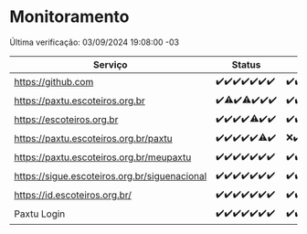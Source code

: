 # Monitoramento

Última verificação: 03/09/2024 19:08:00 -03

|Serviço|Status|Últimas 24h|
|---|---|---|
|https://github.com|<span title="2024-08-27: OK=23">✔️</span><span title="2024-08-28: OK=23">✔️</span><span title="2024-08-29: OK=23">✔️</span><span title="2024-08-30: OK=23">✔️</span><span title="2024-08-31: OK=23">✔️</span><span title="2024-09-01: OK=23">✔️</span><span title="2024-09-02: OK=22">✔️</span>|<span title="02/09/2024 20:08:00 -03 : 200">✔️</span><span title="02/09/2024 21:36:00 -03 : 200">✔️</span><span title="02/09/2024 23:03:00 -03 : 200">✔️</span><span title="03/09/2024 00:08:00 -03 : 200">✔️</span><span title="03/09/2024 01:09:00 -03 : 200">✔️</span><span title="03/09/2024 02:08:00 -03 : 200">✔️</span><span title="03/09/2024 03:11:00 -03 : 200">✔️</span><span title="03/09/2024 04:07:00 -03 : 200">✔️</span><span title="03/09/2024 05:10:00 -03 : 200">✔️</span><span title="03/09/2024 06:08:00 -03 : 200">✔️</span><span title="03/09/2024 07:08:00 -03 : 200">✔️</span><span title="03/09/2024 08:07:00 -03 : 200">✔️</span><span title="03/09/2024 09:13:00 -03 : 200">✔️</span><span title="03/09/2024 10:14:00 -03 : 200">✔️</span><span title="03/09/2024 11:07:00 -03 : 200">✔️</span><span title="03/09/2024 12:08:00 -03 : 200">✔️</span><span title="03/09/2024 13:10:00 -03 : 200">✔️</span><span title="03/09/2024 14:08:00 -03 : 200">✔️</span><span title="03/09/2024 15:10:00 -03 : 200">✔️</span><span title="03/09/2024 16:04:00 -03 : 200">✔️</span><span title="03/09/2024 17:08:00 -03 : 200">✔️</span><span title="03/09/2024 18:06:00 -03 : 200">✔️</span><span title="03/09/2024 19:08:00 -03 : 200">✔️</span>|
|https://paxtu.escoteiros.org.br|<span title="2024-08-27: OK=23">✔️</span><span title="2024-08-28: OK=22, Falhas=1">⚠️</span><span title="2024-08-29: OK=23">✔️</span><span title="2024-08-30: OK=22, Falhas=1">⚠️</span><span title="2024-08-31: OK=23">✔️</span><span title="2024-09-01: OK=23">✔️</span><span title="2024-09-02: OK=22">✔️</span>|<span title="02/09/2024 20:08:00 -03 : 200">✔️</span><span title="02/09/2024 21:36:00 -03 : 200">✔️</span><span title="02/09/2024 23:03:00 -03 : 200">✔️</span><span title="03/09/2024 00:08:00 -03 : 200">✔️</span><span title="03/09/2024 01:09:00 -03 : 200">✔️</span><span title="03/09/2024 02:08:00 -03 : 200">✔️</span><span title="03/09/2024 03:11:00 -03 : 200">✔️</span><span title="03/09/2024 04:07:00 -03 : 200">✔️</span><span title="03/09/2024 05:10:00 -03 : 200">✔️</span><span title="03/09/2024 06:08:00 -03 : 200">✔️</span><span title="03/09/2024 07:08:00 -03 : 200">✔️</span><span title="03/09/2024 08:07:00 -03 : 200">✔️</span><span title="03/09/2024 09:13:00 -03 : 200">✔️</span><span title="03/09/2024 10:14:00 -03 : 200">✔️</span><span title="03/09/2024 11:07:00 -03 : 200">✔️</span><span title="03/09/2024 12:08:00 -03 : 0">❌</span><span title="03/09/2024 13:10:00 -03 : 200">✔️</span><span title="03/09/2024 14:08:00 -03 : 200">✔️</span><span title="03/09/2024 15:10:00 -03 : 200">✔️</span><span title="03/09/2024 16:04:00 -03 : 200">✔️</span><span title="03/09/2024 17:08:00 -03 : 200">✔️</span><span title="03/09/2024 18:06:00 -03 : 200">✔️</span><span title="03/09/2024 19:08:00 -03 : 200">✔️</span>|
|https://escoteiros.org.br|<span title="2024-08-27: OK=23">✔️</span><span title="2024-08-28: OK=23">✔️</span><span title="2024-08-29: OK=23">✔️</span><span title="2024-08-30: OK=23">✔️</span><span title="2024-08-31: OK=22, Falhas=1">⚠️</span><span title="2024-09-01: OK=23">✔️</span><span title="2024-09-02: OK=22">✔️</span>|<span title="02/09/2024 20:08:00 -03 : 200">✔️</span><span title="02/09/2024 21:36:00 -03 : 200">✔️</span><span title="02/09/2024 23:03:00 -03 : 200">✔️</span><span title="03/09/2024 00:08:00 -03 : 200">✔️</span><span title="03/09/2024 01:09:00 -03 : 200">✔️</span><span title="03/09/2024 02:08:00 -03 : 200">✔️</span><span title="03/09/2024 03:11:00 -03 : 200">✔️</span><span title="03/09/2024 04:07:00 -03 : 200">✔️</span><span title="03/09/2024 05:10:00 -03 : 200">✔️</span><span title="03/09/2024 06:08:00 -03 : 200">✔️</span><span title="03/09/2024 07:08:00 -03 : 200">✔️</span><span title="03/09/2024 08:07:00 -03 : 200">✔️</span><span title="03/09/2024 09:13:00 -03 : 200">✔️</span><span title="03/09/2024 10:14:00 -03 : 200">✔️</span><span title="03/09/2024 11:07:00 -03 : 200">✔️</span><span title="03/09/2024 12:08:00 -03 : 200">✔️</span><span title="03/09/2024 13:10:00 -03 : 200">✔️</span><span title="03/09/2024 14:08:00 -03 : 200">✔️</span><span title="03/09/2024 15:10:00 -03 : 200">✔️</span><span title="03/09/2024 16:04:00 -03 : 200">✔️</span><span title="03/09/2024 17:08:00 -03 : 200">✔️</span><span title="03/09/2024 18:06:00 -03 : 200">✔️</span><span title="03/09/2024 19:08:00 -03 : 200">✔️</span>|
|https://paxtu.escoteiros.org.br/paxtu|<span title="2024-08-27: OK=23">✔️</span><span title="2024-08-28: OK=23">✔️</span><span title="2024-08-29: OK=23">✔️</span><span title="2024-08-30: OK=23">✔️</span><span title="2024-08-31: OK=23">✔️</span><span title="2024-09-01: OK=22, Falhas=1">⚠️</span><span title="2024-09-02: OK=22">✔️</span>|<span title="02/09/2024 20:08:00 -03 : 0">❌</span><span title="02/09/2024 21:36:00 -03 : 200">✔️</span><span title="02/09/2024 23:03:00 -03 : 200">✔️</span><span title="03/09/2024 00:08:00 -03 : 200">✔️</span><span title="03/09/2024 01:09:00 -03 : 200">✔️</span><span title="03/09/2024 02:08:00 -03 : 200">✔️</span><span title="03/09/2024 03:11:00 -03 : 200">✔️</span><span title="03/09/2024 04:07:00 -03 : 200">✔️</span><span title="03/09/2024 05:10:00 -03 : 200">✔️</span><span title="03/09/2024 06:08:00 -03 : 200">✔️</span><span title="03/09/2024 07:08:00 -03 : 200">✔️</span><span title="03/09/2024 08:07:00 -03 : 200">✔️</span><span title="03/09/2024 09:13:00 -03 : 200">✔️</span><span title="03/09/2024 10:14:00 -03 : 200">✔️</span><span title="03/09/2024 11:07:00 -03 : 200">✔️</span><span title="03/09/2024 12:08:00 -03 : 0">❌</span><span title="03/09/2024 13:10:00 -03 : 200">✔️</span><span title="03/09/2024 14:08:00 -03 : 200">✔️</span><span title="03/09/2024 15:10:00 -03 : 200">✔️</span><span title="03/09/2024 16:04:00 -03 : 200">✔️</span><span title="03/09/2024 17:08:00 -03 : 0">❌</span><span title="03/09/2024 18:06:00 -03 : 200">✔️</span><span title="03/09/2024 19:08:00 -03 : 200">✔️</span>|
|https://paxtu.escoteiros.org.br/meupaxtu|<span title="2024-08-27: OK=23">✔️</span><span title="2024-08-28: OK=23">✔️</span><span title="2024-08-29: OK=23">✔️</span><span title="2024-08-30: OK=23">✔️</span><span title="2024-08-31: OK=23">✔️</span><span title="2024-09-01: OK=23">✔️</span><span title="2024-09-02: OK=22">✔️</span>|<span title="02/09/2024 20:08:00 -03 : 200">✔️</span><span title="02/09/2024 21:36:00 -03 : 200">✔️</span><span title="02/09/2024 23:03:00 -03 : 200">✔️</span><span title="03/09/2024 00:08:00 -03 : 200">✔️</span><span title="03/09/2024 01:09:00 -03 : 200">✔️</span><span title="03/09/2024 02:08:00 -03 : 200">✔️</span><span title="03/09/2024 03:11:00 -03 : 200">✔️</span><span title="03/09/2024 04:07:00 -03 : 200">✔️</span><span title="03/09/2024 05:10:00 -03 : 200">✔️</span><span title="03/09/2024 06:08:00 -03 : 200">✔️</span><span title="03/09/2024 07:08:00 -03 : 200">✔️</span><span title="03/09/2024 08:07:00 -03 : 200">✔️</span><span title="03/09/2024 09:13:00 -03 : 200">✔️</span><span title="03/09/2024 10:14:00 -03 : 200">✔️</span><span title="03/09/2024 11:07:00 -03 : 200">✔️</span><span title="03/09/2024 12:08:00 -03 : 0">❌</span><span title="03/09/2024 13:10:00 -03 : 200">✔️</span><span title="03/09/2024 14:08:00 -03 : 200">✔️</span><span title="03/09/2024 15:10:00 -03 : 200">✔️</span><span title="03/09/2024 16:04:00 -03 : 200">✔️</span><span title="03/09/2024 17:08:00 -03 : 200">✔️</span><span title="03/09/2024 18:06:00 -03 : 200">✔️</span><span title="03/09/2024 19:08:00 -03 : 200">✔️</span>|
|https://sigue.escoteiros.org.br/siguenacional|<span title="2024-08-27: OK=23">✔️</span><span title="2024-08-28: OK=23">✔️</span><span title="2024-08-29: OK=23">✔️</span><span title="2024-08-30: OK=23">✔️</span><span title="2024-08-31: OK=23">✔️</span><span title="2024-09-01: OK=23">✔️</span><span title="2024-09-02: OK=22">✔️</span>|<span title="02/09/2024 20:08:00 -03 : 200">✔️</span><span title="02/09/2024 21:36:00 -03 : 200">✔️</span><span title="02/09/2024 23:03:00 -03 : 200">✔️</span><span title="03/09/2024 00:08:00 -03 : 200">✔️</span><span title="03/09/2024 01:09:00 -03 : 200">✔️</span><span title="03/09/2024 02:08:00 -03 : 200">✔️</span><span title="03/09/2024 03:11:00 -03 : 200">✔️</span><span title="03/09/2024 04:07:00 -03 : 200">✔️</span><span title="03/09/2024 05:10:00 -03 : 200">✔️</span><span title="03/09/2024 06:08:00 -03 : 200">✔️</span><span title="03/09/2024 07:08:00 -03 : 200">✔️</span><span title="03/09/2024 08:07:00 -03 : 200">✔️</span><span title="03/09/2024 09:13:00 -03 : 200">✔️</span><span title="03/09/2024 10:14:00 -03 : 200">✔️</span><span title="03/09/2024 11:07:00 -03 : 200">✔️</span><span title="03/09/2024 12:08:00 -03 : 0">❌</span><span title="03/09/2024 13:10:00 -03 : 200">✔️</span><span title="03/09/2024 14:08:00 -03 : 200">✔️</span><span title="03/09/2024 15:10:00 -03 : 200">✔️</span><span title="03/09/2024 16:04:00 -03 : 200">✔️</span><span title="03/09/2024 17:08:00 -03 : 200">✔️</span><span title="03/09/2024 18:06:00 -03 : 200">✔️</span><span title="03/09/2024 19:08:00 -03 : 200">✔️</span>|
|https://id.escoteiros.org.br/|<span title="2024-08-27: OK=23">✔️</span><span title="2024-08-28: OK=23">✔️</span><span title="2024-08-29: OK=23">✔️</span><span title="2024-08-30: OK=23">✔️</span><span title="2024-08-31: OK=23">✔️</span><span title="2024-09-01: OK=23">✔️</span><span title="2024-09-02: OK=22">✔️</span>|<span title="02/09/2024 20:08:00 -03 : 200">✔️</span><span title="02/09/2024 21:36:00 -03 : 200">✔️</span><span title="02/09/2024 23:03:00 -03 : 200">✔️</span><span title="03/09/2024 00:08:00 -03 : 200">✔️</span><span title="03/09/2024 01:09:00 -03 : 200">✔️</span><span title="03/09/2024 02:08:00 -03 : 200">✔️</span><span title="03/09/2024 03:11:00 -03 : 200">✔️</span><span title="03/09/2024 04:07:00 -03 : 200">✔️</span><span title="03/09/2024 05:10:00 -03 : 200">✔️</span><span title="03/09/2024 06:08:00 -03 : 200">✔️</span><span title="03/09/2024 07:08:00 -03 : 200">✔️</span><span title="03/09/2024 08:07:00 -03 : 200">✔️</span><span title="03/09/2024 09:13:00 -03 : 200">✔️</span><span title="03/09/2024 10:14:00 -03 : 200">✔️</span><span title="03/09/2024 11:07:00 -03 : 200">✔️</span><span title="03/09/2024 12:08:00 -03 : 200">✔️</span><span title="03/09/2024 13:10:00 -03 : 200">✔️</span><span title="03/09/2024 14:08:00 -03 : 200">✔️</span><span title="03/09/2024 15:10:00 -03 : 200">✔️</span><span title="03/09/2024 16:04:00 -03 : 200">✔️</span><span title="03/09/2024 17:08:00 -03 : 200">✔️</span><span title="03/09/2024 18:06:00 -03 : 200">✔️</span><span title="03/09/2024 19:08:00 -03 : 200">✔️</span>|
|Paxtu Login|<span title="2024-08-27: OK=23">✔️</span><span title="2024-08-28: OK=23">✔️</span><span title="2024-08-29: OK=23">✔️</span><span title="2024-08-30: OK=23">✔️</span><span title="2024-08-31: OK=23">✔️</span><span title="2024-09-01: OK=23">✔️</span><span title="2024-09-02: OK=22">✔️</span>|<span title="02/09/2024 20:08:00 -03 : 200">✔️</span><span title="02/09/2024 21:36:00 -03 : 200">✔️</span><span title="02/09/2024 23:03:00 -03 : 200">✔️</span><span title="03/09/2024 00:08:00 -03 : 200">✔️</span><span title="03/09/2024 01:09:00 -03 : 200">✔️</span><span title="03/09/2024 02:08:00 -03 : 200">✔️</span><span title="03/09/2024 03:11:00 -03 : 200">✔️</span><span title="03/09/2024 04:07:00 -03 : 200">✔️</span><span title="03/09/2024 05:10:00 -03 : 200">✔️</span><span title="03/09/2024 06:08:00 -03 : 200">✔️</span><span title="03/09/2024 07:08:00 -03 : 200">✔️</span><span title="03/09/2024 08:07:00 -03 : 200">✔️</span><span title="03/09/2024 09:13:00 -03 : 200">✔️</span><span title="03/09/2024 10:14:00 -03 : 200">✔️</span><span title="03/09/2024 11:07:00 -03 : 200">✔️</span><span title="03/09/2024 12:08:00 -03 : 504">❌</span><span title="03/09/2024 13:10:00 -03 : 200">✔️</span><span title="03/09/2024 14:08:00 -03 : 200">✔️</span><span title="03/09/2024 15:10:00 -03 : 200">✔️</span><span title="03/09/2024 16:04:00 -03 : 200">✔️</span><span title="03/09/2024 17:08:00 -03 : 200">✔️</span><span title="03/09/2024 18:06:00 -03 : 200">✔️</span><span title="03/09/2024 19:08:00 -03 : 200">✔️</span>|
